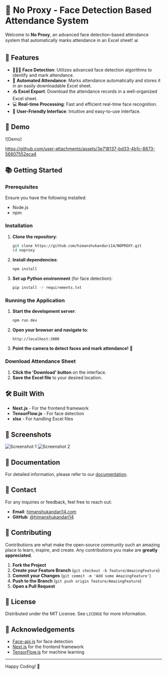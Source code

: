 # 📸 No Proxy - Face Detection Based Attendance System

Welcome to **No Proxy**, an advanced face detection-based attendance system that automatically marks attendance in an Excel sheet! 📊

## 🌟 Features

- 🧑‍🤝‍🧑 **Face Detection**: Utilizes advanced face detection algorithms to identify and mark attendance.
- 📅 **Automated Attendance**: Marks attendance automatically and stores it in an easily downloadable Excel sheet.
- 📥 **Excel Export**: Download the attendance records in a well-organized Excel sheet.
- 💻 **Real-time Processing**: Fast and efficient real-time face recognition.
- 🎨 **User-Friendly Interface**: Intuitive and easy-to-use interface.

## 🚀 Demo

![Demo]


https://github.com/user-attachments/assets/3e718137-bd33-4b1c-8873-56807552eca4


## 📚 Getting Started

### Prerequisites

Ensure you have the following installed:

- Node.js
- npm

### Installation

1. **Clone the repository**:

    ```bash
    git clone https://github.com/himanshukandari14/NOPROXY.git
    cd noproxy
    ```

2. **Install dependencies**:

    ```bash
    npm install
    ```

3. **Set up Python environment** (for face detection):

    ```bash
    pip install -r requirements.txt
    ```

### Running the Application

1. **Start the development server**:

    ```bash
    npm run dev
    ```

2. **Open your browser and navigate to**:

    ```
    http://localhost:3000
    ```

3. **Point the camera to detect faces and mark attendance!** 🎉

### Download Attendance Sheet

1. **Click the 'Download' button** on the interface.
2. **Save the Excel file** to your desired location.

## 🛠️ Built With

- **Next.js** - For the frontend framework
- **TensorFlow.js** - For face detection
- **xlsx** - For handling Excel files

## 📸 Screenshots

![Screenshot 1](screenshots/screenshot1.png)
![Screenshot 2](screenshots/screenshot2.png)

## 📖 Documentation

For detailed information, please refer to our [documentation](docs/README.md).

## 💬 Contact

For any inquiries or feedback, feel free to reach out:

- **Email**: [himanshukandari14.com](mailto:himanshukandari14.com)
- **GitHub**: [@himanshukandari14](https://github.com/himanshukandari14)

## 🤝 Contributing

Contributions are what make the open-source community such an amazing place to learn, inspire, and create. Any contributions you make are **greatly appreciated**.

1. **Fork the Project**
2. **Create your Feature Branch** (`git checkout -b feature/AmazingFeature`)
3. **Commit your Changes** (`git commit -m 'Add some AmazingFeature'`)
4. **Push to the Branch** (`git push origin feature/AmazingFeature`)
5. **Open a Pull Request**

## 📝 License

Distributed under the MIT License. See `LICENSE` for more information.

## 🙏 Acknowledgements

- [Face-api.js](https://github.com/justadudewhohacks/face-api.js) for face detection
- [Next.js](https://nextjs.org/) for the frontend framework
- [TensorFlow.js](https://www.tensorflow.org/js) for machine learning

---

Happy Coding! 🎉
